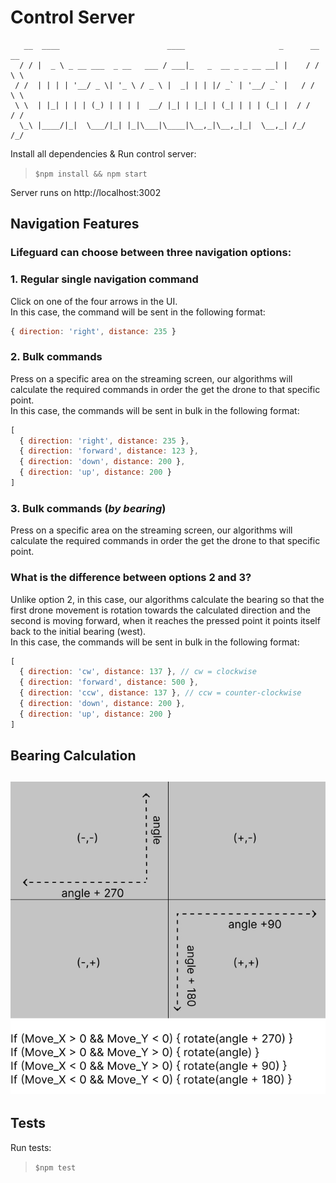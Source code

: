# Control Server
```
   __  ____                        ____                     _      __ __  
  / / |  _ \ _ __ ___  _ __   ___ / ___|_   _  __ _ _ __ __| |    / / \ \ 
 / /  | | | | '__/ _ \| '_ \ / _ \ |  _| | | |/ _` | '__/ _` |   / /   \ \
 \ \  | |_| | | | (_) | | | |  __/ |_| | |_| | (_| | | | (_| |  / /    / /
  \_\ |____/|_|  \___/|_| |_|\___|\____|\__,_|\__,_|_|  \__,_| /_/    /_/ 

```

Install all dependencies & Run control server:
> `$npm install && npm start`

Server runs on http://localhost:3002

## Navigation Features
### Lifeguard can choose between three navigation options:
### 1. Regular single navigation command
Click on one of the four arrows in the UI.</br>
In this case, the command will be sent in the following format:

```js
{ direction: 'right', distance: 235 }
```

### 2. Bulk commands
Press on a specific area on the streaming screen, our algorithms will calculate the required commands in order the get the drone to that specific point.</br>
In this case, the commands will be sent in bulk in the following format:

```js
[
  { direction: 'right', distance: 235 },
  { direction: 'forward', distance: 123 },
  { direction: 'down', distance: 200 },
  { direction: 'up', distance: 200 }
]
```

### 3. Bulk commands (<i>by bearing</i>)
Press on a specific area on the streaming screen, our algorithms will calculate the required commands in order the get the drone to that specific point.</br>
### What is the difference between options 2 and 3?
Unlike option 2, in this case, our algorithms calculate the bearing so that the first drone movement is rotation towards the calculated direction and the second is moving forward, when it reaches the pressed point it points itself back to the initial bearing (west).</br>
In this case, the commands will be sent in bulk in the following format:

```js
[
  { direction: 'cw', distance: 137 }, // cw = clockwise
  { direction: 'forward', distance: 500 },
  { direction: 'ccw', distance: 137 }, // ccw = counter-clockwise
  { direction: 'down', distance: 200 },
  { direction: 'up', distance: 200 }
]
```
## Bearing Calculation
![drone-rotation-instructions](https://github.com/idobetesh/DroneGuard/blob/master/control-server/assets/drone-rotation-instructions.jpg)
---
## Tests
Run tests:
> `$npm test`